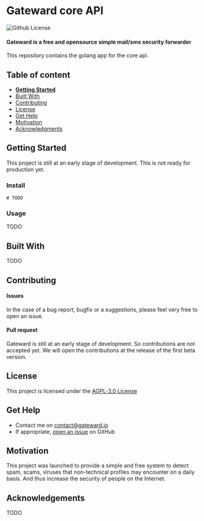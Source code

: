 # Gateward core API

![Github License](https://img.shields.io/badge/license-AGPL_3.0-green)

#### Gateward is a free and opensource simple mail/sms security forwarder

This repository contains the golang app for the core api.


## Table of content

- [**Getting Started**](#getting-started)
- [Built With](#built-with)
- [Contributing](#contributing)
- [License](#license)
- [Get Help](#get-help)
- [Motivation](#motivation)
- [Acknowledgments](#acknowledgements)

## Getting Started

This project is still at an early stage of development. This is not ready for production yet.

### Install
```console
# TODO
```

### Usage
TODO

## Built With
TODO

## Contributing

#### Issues
In the case of a bug report, bugfix or a suggestions, please feel very free to open an issue.

#### Pull request
Gateward is still at an early stage of development. So contributions are not accepted yet. We will open the contributions at the release of the first beta version.

## License

This project is licensed under the [AGPL-3.0 License](https://github.com/gateward/api/blob/master/LICENSE)

## Get Help
- Contact me on contact@gateward.io
- If appropriate, [open an issue](https://github.com/gateward/gateward/issues) on GitHub

## Motivation
This project was launched to provide a simple and free system to detect spam, scams, viruses that non-technical profiles may encounter on a daily basis. And thus increase the security of people on the Internet.

## Acknowledgements
TODO
